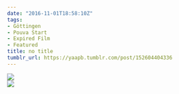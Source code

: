 ```yaml
---
date: "2016-11-01T18:58:10Z"
tags:
- Göttingen
- Pouva Start
- Expired Film
- Featured
title: no title
tumblr_url: https://yaapb.tumblr.com/post/152604404336
---
```

 ![](/tumblr_files/tumblr_ofz5rpetid1v9quwwo1_1280.jpg)  
 ![](/tumblr_files/tumblr_ofz5rpetid1v9quwwo2_1280.jpg)  
  
